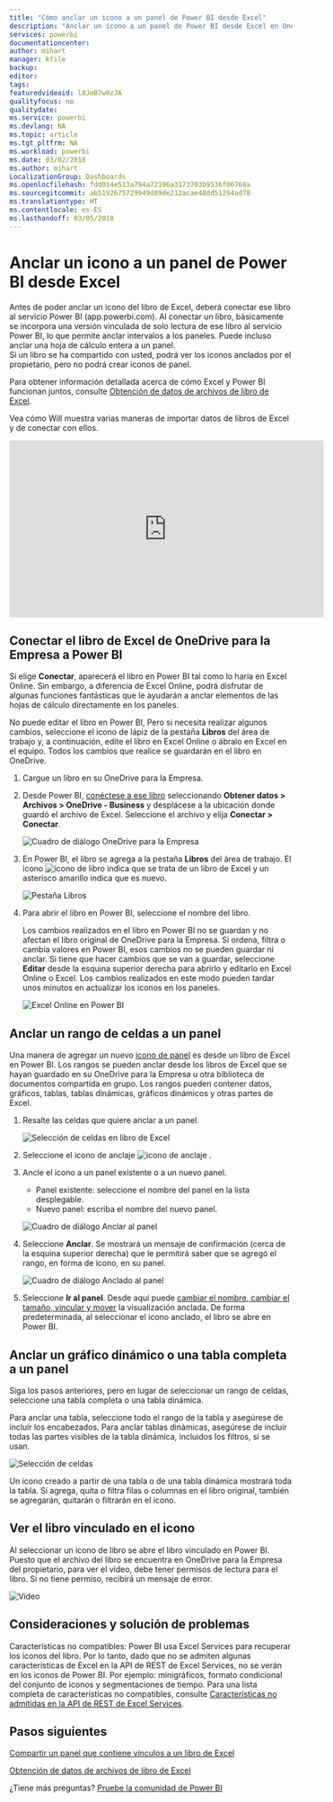 ```yaml
---
title: "Cómo anclar un icono a un panel de Power BI desde Excel"
description: "Anclar un icono a un panel de Power BI desde Excel en OneDrive para la Empresa. Anclar rangos, gráficos o tablas"
services: powerbi
documentationcenter: 
author: mihart
manager: kfile
backup: 
editor: 
tags: 
featuredvideoid: l8JoB7w0zJA
qualityfocus: no
qualitydate: 
ms.service: powerbi
ms.devlang: NA
ms.topic: article
ms.tgt_pltfrm: NA
ms.workload: powerbi
ms.date: 03/02/2018
ms.author: mihart
LocalizationGroup: Dashboards
ms.openlocfilehash: fdd014e513a794a72196a3173703b9536f06768a
ms.sourcegitcommit: ab5192675729949d89de212acae48dd51294ad78
ms.translationtype: HT
ms.contentlocale: es-ES
ms.lasthandoff: 03/05/2018
---
```

# <a name="pin-a-tile-to-a-power-bi-dashboard-from-excel"></a>Anclar un icono a un panel de Power BI desde Excel
Antes de poder anclar un icono del libro de Excel, deberá conectar ese libro al servicio Power BI (app.powerbi.com). Al conectar un libro, básicamente se incorpora una versión vinculada de solo lectura de ese libro al servicio Power BI, lo que permite anclar intervalos a los paneles. Puede incluso anclar una hoja de cálculo entera a un panel.  
Si un libro se ha compartido con usted, podrá ver los iconos anclados por el propietario, pero no podrá crear iconos de panel. 

Para obtener información detallada acerca de cómo Excel y Power BI funcionan juntos, consulte [Obtención de datos de archivos de libro de Excel](http://go.microsoft.com/fwlink/?LinkID=521962).

Vea cómo Will muestra varias maneras de importar datos de libros de Excel y de conectar con ellos.

<iframe width="560" height="315" src="https://www.youtube.com/embed/l8JoB7w0zJA" frameborder="0" allowfullscreen></iframe>

## <a name="connect-your-excel-workbook-from-onedrive-for-business-to-power-bi"></a>Conectar el libro de Excel de OneDrive para la Empresa a Power BI
Si elige **Conectar**, aparecerá el libro en Power BI tal como lo haría en Excel Online. Sin embargo, a diferencia de Excel Online, podrá disfrutar de algunas funciones fantásticas que le ayudarán a anclar elementos de las hojas de cálculo directamente en los paneles.

No puede editar el libro en Power BI, Pero si necesita realizar algunos cambios, seleccione el icono de lápiz de la pestaña **Libros** del área de trabajo y, a continuación, edite el libro en Excel Online o ábralo en Excel en el equipo. Todos los cambios que realice se guardarán en el libro en OneDrive.

1. Cargue un libro en su OneDrive para la Empresa.
2. Desde Power BI, [conéctese a ese libro](service-excel-workbook-files.md) seleccionando **Obtener datos > Archivos > OneDrive - Business** y desplácese a la ubicación donde guardó el archivo de Excel. Seleccione el archivo y elija **Conectar > Conectar**.

   ![Cuadro de diálogo OneDrive para la Empresa](media/service-dashboard-pin-tile-from-excel/power-bi-connect.png)

3. En Power BI, el libro se agrega a la pestaña **Libros** del área de trabajo.  El icono ![icono de libro](media/service-dashboard-pin-tile-from-excel/pbi_workbookicon.png) indica que se trata de un libro de Excel y un asterisco amarillo indica que es nuevo.
   
    
   ![Pestaña Libros](media/service-dashboard-pin-tile-from-excel/power-bi-workbooks.png)
4. Para abrir el libro en Power BI, seleccione el nombre del libro.

    Los cambios realizados en el libro en Power BI no se guardan y no afectan el libro original de OneDrive para la Empresa. Si ordena, filtra o cambia valores en Power BI, esos cambios no se pueden guardar ni anclar. Si tiene que hacer cambios que se van a guardar, seleccione **Editar** desde la esquina superior derecha para abrirlo y editarlo en Excel Online o Excel. Los cambios realizados en este modo pueden tardar unos minutos en actualizar los iconos en los paneles.
   
   
   ![Excel Online en Power BI](media/service-dashboard-pin-tile-from-excel/power-bi-opened.png)

## <a name="pin-a-range-of-cells-to-a-dashboard"></a>Anclar un rango de celdas a un panel
Una manera de agregar un nuevo [icono de panel](service-dashboard-tiles.md) es desde un libro de Excel en Power BI. Los rangos se pueden anclar desde los libros de Excel que se hayan guardado en su OneDrive para la Empresa u otra biblioteca de documentos compartida en grupo. Los rangos pueden contener datos, gráficos, tablas, tablas dinámicas, gráficos dinámicos y otras partes de Excel.

1. Resalte las celdas que quiere anclar a un panel.
   
    ![Selección de celdas en libro de Excel](media/service-dashboard-pin-tile-from-excel/pbi_selectrange.png)
2. Seleccione el icono de anclaje ![icono de anclaje](media/service-dashboard-pin-tile-from-excel/pbi_pintile_small.png) . 
3. Ancle el icono a un panel existente o a un nuevo panel. 
   
   * Panel existente: seleccione el nombre del panel en la lista desplegable.
   * Nuevo panel: escriba el nombre del nuevo panel.
   
    ![Cuadro de diálogo Anclar al panel](media/service-dashboard-pin-tile-from-excel/pbi_dashdialog1.png)
4. Seleccione **Anclar**. Se mostrará un mensaje de confirmación (cerca de la esquina superior derecha) que le permitirá saber que se agregó el rango, en forma de icono, en su panel. 
   
    ![Cuadro de diálogo Anclado al panel](media/service-dashboard-pin-tile-from-excel/power-bi-go-to-dashboard.png)
5. Seleccione **Ir al panel**. Desde aquí puede [cambiar el nombre, cambiar el tamaño, vincular y mover](service-dashboard-edit-tile.md) la visualización anclada. De forma predeterminada, al seleccionar el icono anclado, el libro se abre en Power BI.

## <a name="pin-an-entire-table-or-pivot-chart-to-a-dashboard"></a>Anclar un gráfico dinámico o una tabla completa a un panel
Siga los pasos anteriores, pero en lugar de seleccionar un rango de celdas, seleccione una tabla completa o una tabla dinámica.

Para anclar una tabla, seleccione todo el rango de la tabla y asegúrese de incluir los encabezados.  Para anclar tablas dinámicas, asegúrese de incluir todas las partes visibles de la tabla dinámica, incluidos los filtros, si se usan.

 ![Selección de celdas](media/service-dashboard-pin-tile-from-excel/pbi_selecttable.png)

Un icono creado a partir de una tabla o de una tabla dinámica mostrará toda la tabla.  Si agrega, quita o filtra filas o columnas en el libro original, también se agregarán, quitarán o filtrarán en el icono.

## <a name="view-the-workbook-linked-to-the-tile"></a>Ver el libro vinculado en el icono
Al seleccionar un icono de libro se abre el libro vinculado en Power BI. Puesto que el archivo del libro se encuentra en OneDrive para la Empresa del propietario, para ver el vídeo, debe tener permisos de lectura para el libro. Si no tiene permiso, recibirá un mensaje de error.  

 ![Vídeo](media/service-dashboard-pin-tile-from-excel/pin-from-excel.gif)

## <a name="considerations-and-troubleshooting"></a>Consideraciones y solución de problemas
Características no compatibles: Power BI usa Excel Services para recuperar los iconos del libro. Por lo tanto, dado que no se admiten algunas características de Excel en la API de REST de Excel Services, no se verán en los iconos de Power BI. Por ejemplo: minigráficos, formato condicional del conjunto de iconos y segmentaciones de tiempo. Para una lista completa de características no compatibles, consulte [Características no admitidas en la API de REST de Excel Services](http://msdn.microsoft.com/library/office/ff394477.aspx).

## <a name="next-steps"></a>Pasos siguientes
[Compartir un panel que contiene vínculos a un libro de Excel](service-share-dashboard-that-links-to-excel-onedrive.md)

[Obtención de datos de archivos de libro de Excel](service-excel-workbook-files.md)

¿Tiene más preguntas? [Pruebe la comunidad de Power BI](http://community.powerbi.com/)

